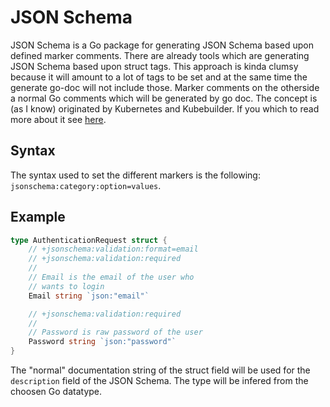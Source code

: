 # JSON Schema

JSON Schema is a Go package for generating JSON Schema based upon defined marker
comments. There are already tools which are generating JSON Schema based upon
struct tags. This approach is kinda clumsy because it will amount to a lot of
tags to be set and at the same time the generate go-doc will not include those.
Marker comments on the otherside a normal Go comments which will be generated by
go doc. The concept is (as I know) originated by Kubernetes and Kubebuilder. If
you which to read more about it see [here](https://pkg.go.dev/sigs.k8s.io/controller-tools/pkg/markers).

## Syntax
The syntax used to set the different markers is the following:
`jsonschema:category:option=values`.

## Example
```go
type AuthenticationRequest struct {
    // +jsonschema:validation:format=email
    // +jsonschema:validation:required
    //
    // Email is the email of the user who
    // wants to login
    Email string `json:"email"`

    // +jsonschema:validation:required
    //
    // Password is raw password of the user
    Password string `json:"password"`
}
```

The "normal" documentation string of the struct field will be used for the
`description` field of the JSON Schema. The type will be infered from the
choosen Go datatype.
